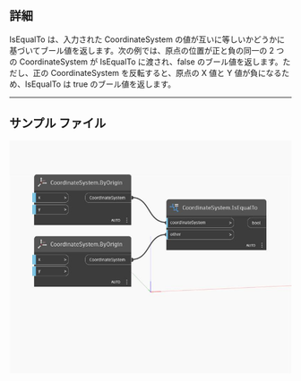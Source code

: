 ## 詳細
IsEqualTo は、入力された CoordinateSystem の値が互いに等しいかどうかに基づいてブール値を返します。次の例では、原点の位置が正と負の同一の 2 つの CoordinateSystem が IsEqualTo に渡され、false のブール値を返します。ただし、正の CoordinateSystem を反転すると、原点の X 値と Y 値が負になるため、IsEqualTo は true のブール値を返します。
___
## サンプル ファイル

![IsEqualTo](./Autodesk.DesignScript.Geometry.CoordinateSystem.IsEqualTo_img.jpg)

